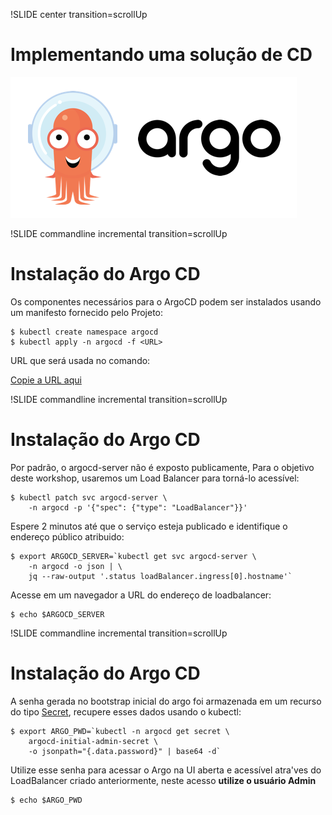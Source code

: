 !SLIDE center transition=scrollUp

# Implementando uma solução de CD

![argocd](images/argocd.png)

!SLIDE commandline incremental transition=scrollUp

# Instalação do Argo CD

Os componentes necessários para o ArgoCD podem ser instalados usando um manifesto fornecido pelo Projeto:

	$ kubectl create namespace argocd
	$ kubectl apply -n argocd -f <URL>

URL que será usada no comando:

[Copie a URL aqui](https://raw.githubusercontent.com/argoproj/argo-cd/v2.4.7/manifests/install.yaml)


!SLIDE commandline incremental transition=scrollUp

# Instalação do Argo CD

Por padrão, o argocd-server não é exposto publicamente, Para o objetivo deste workshop, usaremos um Load Balancer para torná-lo acessível:

	$ kubectl patch svc argocd-server \
		-n argocd -p '{"spec": {"type": "LoadBalancer"}}'

Espere 2 minutos até que o serviço esteja publicado e identifique o endereço público atribuido:

	$ export ARGOCD_SERVER=`kubectl get svc argocd-server \
		-n argocd -o json | \
		jq --raw-output '.status loadBalancer.ingress[0].hostname'`

Acesse em um navegador a URL do endereço de loadbalancer:

	$ echo $ARGOCD_SERVER

!SLIDE commandline incremental transition=scrollUp

# Instalação do Argo CD

A senha gerada no bootstrap inicial do argo foi armazenada em um recurso do tipo [Secret](https://kubernetes.io/docs/concepts/configuration/secret/), recupere esses dados usando o kubectl:

	$ export ARGO_PWD=`kubectl -n argocd get secret \
		argocd-initial-admin-secret \
		-o jsonpath="{.data.password}" | base64 -d`

Utilize esse senha para acessar o Argo na UI aberta e acessível atra'ves do LoadBalancer criado anteriormente, neste acesso **utilize o usuário Admin**

	$ echo $ARGO_PWD